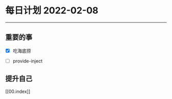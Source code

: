 #  每日计划 2022-02-08
---
## 重要的事
- [x]  吃海底捞
- [ ]  provide-inject




## 提升自己
  



[[00.index]]









